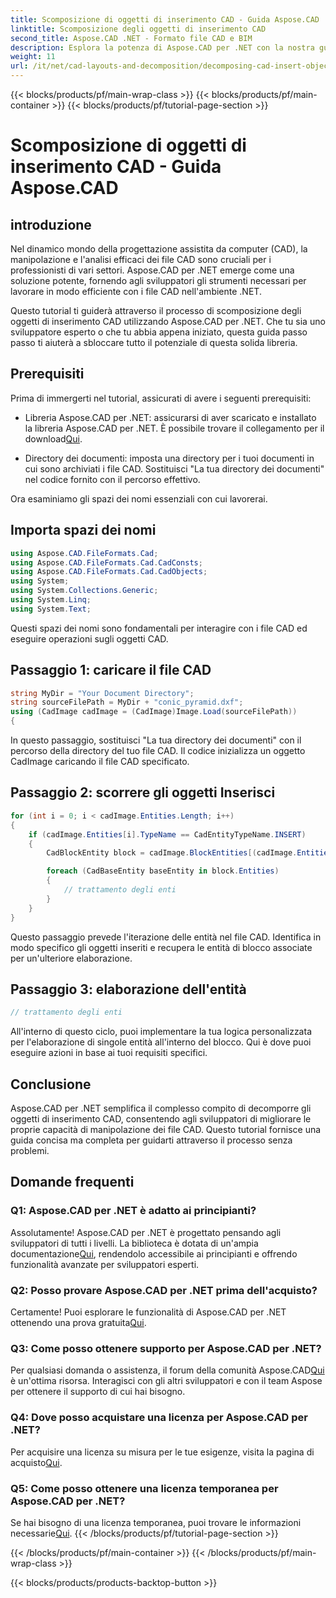 ```yaml
---
title: Scomposizione di oggetti di inserimento CAD - Guida Aspose.CAD
linktitle: Scomposizione degli oggetti di inserimento CAD
second_title: Aspose.CAD .NET - Formato file CAD e BIM
description: Esplora la potenza di Aspose.CAD per .NET con la nostra guida passo passo sulla scomposizione degli oggetti di inserimento CAD.
weight: 11
url: /it/net/cad-layouts-and-decomposition/decomposing-cad-insert-objects/
---
```


{{< blocks/products/pf/main-wrap-class >}}
{{< blocks/products/pf/main-container >}}
{{< blocks/products/pf/tutorial-page-section >}}

# Scomposizione di oggetti di inserimento CAD - Guida Aspose.CAD

## introduzione

Nel dinamico mondo della progettazione assistita da computer (CAD), la manipolazione e l'analisi efficaci dei file CAD sono cruciali per i professionisti di vari settori. Aspose.CAD per .NET emerge come una soluzione potente, fornendo agli sviluppatori gli strumenti necessari per lavorare in modo efficiente con i file CAD nell'ambiente .NET.

Questo tutorial ti guiderà attraverso il processo di scomposizione degli oggetti di inserimento CAD utilizzando Aspose.CAD per .NET. Che tu sia uno sviluppatore esperto o che tu abbia appena iniziato, questa guida passo passo ti aiuterà a sbloccare tutto il potenziale di questa solida libreria.

## Prerequisiti

Prima di immergerti nel tutorial, assicurati di avere i seguenti prerequisiti:

-  Libreria Aspose.CAD per .NET: assicurarsi di aver scaricato e installato la libreria Aspose.CAD per .NET. È possibile trovare il collegamento per il download[Qui](https://releases.aspose.com/cad/net/).

- Directory dei documenti: imposta una directory per i tuoi documenti in cui sono archiviati i file CAD. Sostituisci "La tua directory dei documenti" nel codice fornito con il percorso effettivo.

Ora esaminiamo gli spazi dei nomi essenziali con cui lavorerai.

## Importa spazi dei nomi

```csharp
using Aspose.CAD.FileFormats.Cad;
using Aspose.CAD.FileFormats.Cad.CadConsts;
using Aspose.CAD.FileFormats.Cad.CadObjects;
using System;
using System.Collections.Generic;
using System.Linq;
using System.Text;
```

Questi spazi dei nomi sono fondamentali per interagire con i file CAD ed eseguire operazioni sugli oggetti CAD.

## Passaggio 1: caricare il file CAD

```csharp
string MyDir = "Your Document Directory";
string sourceFilePath = MyDir + "conic_pyramid.dxf";
using (CadImage cadImage = (CadImage)Image.Load(sourceFilePath))
{
```

In questo passaggio, sostituisci "La tua directory dei documenti" con il percorso della directory del tuo file CAD. Il codice inizializza un oggetto CadImage caricando il file CAD specificato.

## Passaggio 2: scorrere gli oggetti Inserisci

```csharp
for (int i = 0; i < cadImage.Entities.Length; i++)
{
    if (cadImage.Entities[i].TypeName == CadEntityTypeName.INSERT)
    {
        CadBlockEntity block = cadImage.BlockEntities[(cadImage.Entities[i] as CadInsertObject).Name];

        foreach (CadBaseEntity baseEntity in block.Entities)
        {
            // trattamento degli enti
        }
    }
}
```

Questo passaggio prevede l'iterazione delle entità nel file CAD. Identifica in modo specifico gli oggetti inseriti e recupera le entità di blocco associate per un'ulteriore elaborazione.

## Passaggio 3: elaborazione dell'entità

```csharp
// trattamento degli enti
```

All'interno di questo ciclo, puoi implementare la tua logica personalizzata per l'elaborazione di singole entità all'interno del blocco. Qui è dove puoi eseguire azioni in base ai tuoi requisiti specifici.

## Conclusione

Aspose.CAD per .NET semplifica il complesso compito di decomporre gli oggetti di inserimento CAD, consentendo agli sviluppatori di migliorare le proprie capacità di manipolazione dei file CAD. Questo tutorial fornisce una guida concisa ma completa per guidarti attraverso il processo senza problemi.

## Domande frequenti

### Q1: Aspose.CAD per .NET è adatto ai principianti?

 Assolutamente! Aspose.CAD per .NET è progettato pensando agli sviluppatori di tutti i livelli. La biblioteca è dotata di un'ampia documentazione[Qui](https://reference.aspose.com/cad/net/), rendendolo accessibile ai principianti e offrendo funzionalità avanzate per sviluppatori esperti.

### Q2: Posso provare Aspose.CAD per .NET prima dell'acquisto?

 Certamente! Puoi esplorare le funzionalità di Aspose.CAD per .NET ottenendo una prova gratuita[Qui](https://releases.aspose.com/).

### Q3: Come posso ottenere supporto per Aspose.CAD per .NET?

 Per qualsiasi domanda o assistenza, il forum della comunità Aspose.CAD[Qui](https://forum.aspose.com/c/cad/19) è un'ottima risorsa. Interagisci con gli altri sviluppatori e con il team Aspose per ottenere il supporto di cui hai bisogno.

### Q4: Dove posso acquistare una licenza per Aspose.CAD per .NET?

Per acquisire una licenza su misura per le tue esigenze, visita la pagina di acquisto[Qui](https://purchase.aspose.com/buy).

### Q5: Come posso ottenere una licenza temporanea per Aspose.CAD per .NET?

 Se hai bisogno di una licenza temporanea, puoi trovare le informazioni necessarie[Qui](https://purchase.aspose.com/temporary-license/).
{{< /blocks/products/pf/tutorial-page-section >}}

{{< /blocks/products/pf/main-container >}}
{{< /blocks/products/pf/main-wrap-class >}}

{{< blocks/products/products-backtop-button >}}

